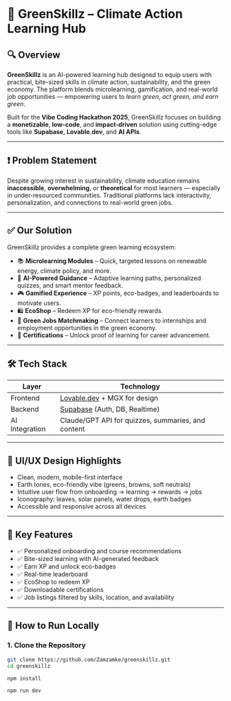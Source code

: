 # 🌿 GreenSkillz – Climate Action Learning Hub

## 🔍 Overview

**GreenSkillz** is an AI-powered learning hub designed to equip users with practical, bite-sized skills in climate action, sustainability, and the green economy. The platform blends microlearning, gamification, and real-world job opportunities — empowering users to *learn green, act green, and earn green*.

Built for the **Vibe Coding Hackathon 2025**, GreenSkillz focuses on building a **monetizable**, **low-code**, and **impact-driven** solution using cutting-edge tools like **Supabase**, **Lovable.dev**, and **AI APIs**.

---

## ❗ Problem Statement

Despite growing interest in sustainability, climate education remains **inaccessible**, **overwhelming**, or **theoretical** for most learners — especially in under-resourced communities. Traditional platforms lack interactivity, personalization, and connections to real-world green jobs.

---

## ✅ Our Solution

GreenSkillz provides a complete green learning ecosystem:

- 📚 **Microlearning Modules** – Quick, targeted lessons on renewable energy, climate policy, and more.
- 🤖 **AI-Powered Guidance** – Adaptive learning paths, personalized quizzes, and smart mentor feedback.
- 🎮 **Gamified Experience** – XP points, eco-badges, and leaderboards to motivate users.
- 🛍 **EcoShop** – Redeem XP for eco-friendly rewards.
- 💼 **Green Jobs Matchmaking** – Connect learners to internships and employment opportunities in the green economy.
- 📜 **Certifications** – Unlock proof of learning for career advancement.

---

## 🛠 Tech Stack

| Layer              | Technology                |
|-------------------|---------------------------|
| Frontend          | [Lovable.dev](https://lovable.dev) + MGX for design |
| Backend           | [Supabase](https://supabase.com) (Auth, DB, Realtime) |
| AI Integration    | Claude/GPT API for quizzes, summaries, and content |
---

## 🎨 UI/UX Design Highlights

- Clean, modern, mobile-first interface
- Earth tones, eco-friendly vibe (greens, browns, soft neutrals)
- Intuitive user flow from onboarding → learning → rewards → jobs
- Iconography: leaves, solar panels, water drops, earth badges
- Accessible and responsive across all devices

---

## 🧪 Key Features

- ✅ Personalized onboarding and course recommendations
- ✅ Bite-sized learning with AI-generated feedback
- ✅ Earn XP and unlock eco-badges
- ✅ Real-time leaderboard
- ✅ EcoShop to redeem XP
- ✅ Downloadable certifications
- ✅ Job listings filtered by skills, location, and availability

---

## 🚀 How to Run Locally

### 1. Clone the Repository

```bash
git clone https://github.com/Zamzamke/greenskillz.git
cd greenskillz

npm install

npm run dev

